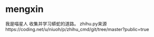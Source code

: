 # mengxin
我是喵星人
收集并学习蟒蛇的道路。
zhihu.py来源https://coding.net/u/niuoh/p/zhihu_cmd/git/tree/master?public=true
